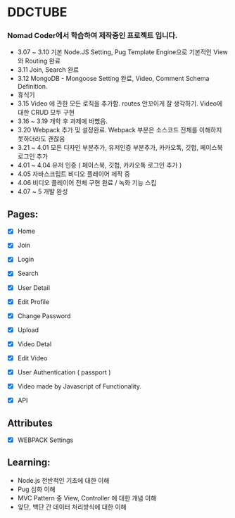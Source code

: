# DDCTUBE

### Nomad Coder에서 학습하여 제작중인 프로젝트 입니다.

- 3.07 ~ 3.10 기본 Node.JS Setting, Pug Template Engine으로 기본적인 View 와 Routing 완료
- 3.11 Join, Search 완료
- 3.12 MongoDB - Mongoose Setting 완료, Video, Comment Schema Definition.
- 휴식기
- 3.15 Video 에 관한 모든 로직을 추가함. routes 안꼬이게 잘 생각하기. Video에 대한 CRUD 모두 구현
- 3.16 ~ 3.19 개학 후 과제에 바빴음.
- 3.20 Webpack 추가 및 설정완료. Webpack 부분은 소스코드 전체를 이해하지 못하더라도 괜찮음
- 3.21 ~ 4.01 모든 디자인 부분추가, 유저인증 부분추가, 카카오톡, 깃헙, 페이스북 로그인 추가
- 4.01 ~ 4.04 유저 인증 ( 페이스북, 깃헙, 카카오톡 로그인 추가 )
- 4.05 자바스크립트 비디오 플레이어 제작 중
- 4.06 비디오 플레이어 전체 구현 완료 / 녹화 기능 스킵
- 4.07 ~ 5 개발 완성

## Pages:
- [x] Home
- [x] Join
- [x] Login
- [x] Search
- [x] User Detail
- [x] Edit Profile
- [x] Change Password
- [x] Upload
- [x] Video Detal
- [x] Edit Video
- [x] User Authentication ( passport )
- [x] Video made by Javascript of Functionality.
- [x] API 


## Attributes
- [x] WEBPACK Settings


## Learning:
- Node.js 전반적인 기초에 대한 이해
- Pug 심화 이해
- MVC Pattern 중 View, Controller 에 대한 개념 이해
- 앞단, 백단 간 데이터 처리방식에 대한 이해
